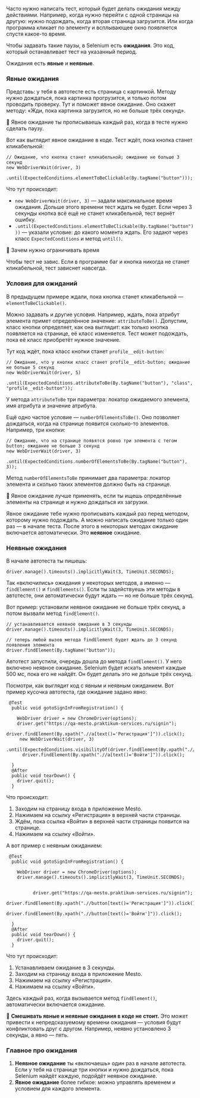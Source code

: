 Часто нужно написать тест, который будет делать ожидания между действиями. Например, когда нужно перейти с одной страницы на другую: нужно подождать, когда вторая страница загрузится. Или когда программа кликает по элементу и всплывающее окно появляется спустя какое-то время.

Чтобы задавать такие паузы, в Selenium есть **ожидания**. Это код, который останавливает тест на указанный период.

Ожидания есть **явные** и **неявные**.

### Явные ожидания

Представь: у тебя в автотесте есть страница с картинкой. Методу нужно дождаться, пока картинка прогрузится, и только потом проводить проверку. Тут и поможет явное ожидание. Оно скажет методу: «Жди, пока картинка загрузится, но не больше трёх секунд».

🔎 Явное ожидание ты прописываешь каждый раз, когда в тесте нужно сделать паузу.

Вот как выглядит явное ожидание в коде. Тест ждёт, пока кнопка станет кликабельной:
```
// Ожидание, что кнопка станет кликабельной; ожидание не больше 3 секунд
new WebDriverWait(driver, 3)
                .until(ExpectedConditions.elementToBeClickable(By.tagName("button"))); 
```

Что тут происходит:

- `new WebDriverWait(driver, 3)` — задали максимальное время ожидания. Дольше этого времени тест ждать не будет. Если через 3 секунды кнопка всё ещё не станет кликабельной, тест вернёт ошибку.
- `.until(ExpectedConditions.elementToBeClickable(By.tagName("button")))` — указали условие: до какого момента ждать. Его задают через класс `ExpectedConditions` и метод `until()`.

📌 Зачем нужно ограничивать время

Чтобы тест не завис. Если в программе баг и кнопка никогда не станет кликабельной, тест зависнет навсегда.

### Условия для ожиданий

В предыдущем примере ждали, пока кнопка станет кликабельной — `elementToBeClickable()`.

Можно задавать и другие условия. Например, ждать, пока атрибут элемента примет определённое значение: `attributeToBe()`. Допустим, класс кнопки определяет, как она выглядит: как только кнопка появляется на странице, её класс изменяется. Тест может подождать, пока её класс приобретёт нужное значение.

Тут код ждёт, пока класс кнопки станет `profile__edit-button`:
```
// Ожидание, что у кнопки класс станет profile__edit-button; ожидание не больше 5 секунд
new WebDriverWait(driver, 5)
                    .until(ExpectedConditions.attributeToBe(By.tagName("button"), "class", "profile__edit-button")); 
```

У метода `attributeToBe` три параметра: локатор ожидаемого элемента, имя атрибута и значение атрибута.

Ещё одно частое условие — `numberOfElementsToBe()`. Оно позволяет дождаться, когда на странице появится сколько-то элементов. Например, три кнопки:
```
// Ожидание, что на странице появятся ровно три элемента с тегом button; ожидание не больше 3 секунд
new WebDriverWait(driver, 3)
                    .until(ExpectedConditions.numberOfElementsToBe(By.tagName("button"), 3)); 
```

Метод `numberOfElementsToBe` принимает два параметра: локатор элемента и сколько таких элементов должно быть на странице.

📌 Явное ожидание лучше применять, если ты ищешь определённые элементы на странице и нужно дождаться их загрузки.

Явное ожидание тебе нужно прописывать каждый раз перед методом, которому нужно подождать. А можно написать ожидание только один раз — в начале теста. После этого в некоторых методах ожидание включается автоматически. Это **неявное** ожидание.

### Неявные ожидания

В начале автотеста ты пишешь:
```
driver.manage().timeouts().implicitlyWait(3, TimeUnit.SECONDS); 
```

Так «включились» ожидания у некоторых методов, а именно — `findElement()` и `findElements()`. Если ты задействуешь эти методы в автотесте, они автоматически будут ждать — но не больше трёх секунд.

Вот пример: установили неявное ожидание не больше трёх секунд, а потом вызвали метод `findElement()`.
```
// устанавливается неявное ожидание в 3 секунды
driver.manage().timeouts().implicitlyWait(3, TimeUnit.SECONDS);

// теперь любой вызов метода findElement будет ждать до 3 секунд появления элемента
driver.findElement(By.tagName("button")); 
```

Автотест запустили, очередь дошла до метода `findElement()`. У него включено неявное ожидание. Selenium будет искать элемент каждые 500 мс, пока его не найдёт. Он будет делать это не дольше трёх секунд.

Посмотри, как выглядит код с явным и неявным ожиданием. Вот пример кусочка автотеста, где ожидание задано явно:
```
 @Test
  public void gotoSignInFromRegistration() {

    WebDriver driver = new ChromeDriver(options);
    driver.get("https://qa-mesto.praktikum-services.ru/signin");
    driver.findElement(By.xpath(".//a[text()='Регистрация']")).click();
     new WebDriverWait(driver, 3)
             .until(ExpectedConditions.visibilityOf(driver.findElement(By.xpath(".//a[text()='Войти']"))));
      driver.findElement(By.xpath(".//a[text()='Войти']")).click();

  }
  @After
  public void tearDown() {
    driver.quit();
  } 
```

Что происходит:

1. Заходим на страницу входа в приложение Mesto.
2. Нажимаем на ссылку «Регистрация» в верхней части страницы.
3. Ждём, пока ссылка «Войти» в верхней части страницы появится на странице.
4. Нажимаем на ссылку «Войти».

А вот пример с неявным ожиданием:
```
 @Test
  public void gotoSignInFromRegistration() {

    WebDriver driver = new ChromeDriver(options);
    driver.manage().timeouts().implicitlyWait(3, TimeUnit.SECONDS);
           
           
          driver.get("https://qa-mesto.praktikum-services.ru/signin");
          driver.findElement(By.xpath(".//button[text()='Регистрация']")).click();
          driver.findElement(By.xpath(".//button[text()='Войти']")).click();

  }
  @After
  public void tearDown() {
    driver.quit();
  } 
```

Что тут происходит:

1. Устанавливаем ожидание в 3 секунды.
2. Заходим на страницу входа в приложение Mesto.
3. Нажимаем на ссылку «Регистрация».
4. Нажимаем на ссылку «Войти».

Здесь каждый раз, когда вызывается метод `findElement()`, автоматически включается ожидание.

📌 **Смешивать явные и неявные ожидания в коде не стоит.** Это может привести к непредсказуемому времени ожидания — условия будут конфликтовать друг с другом. Например, неявно установлено 3 секунды, а явно — пять.

### Главное про ожидания

1. **Неявное ожидание** ты «включаешь» один раз в начале автотеста. Если у тебя на странице три кнопки и нужно дождаться, пока Selenium найдёт каждую, подойдёт неявное ожидание.
2. **Явное ожидание** более гибкое: можно управлять временем и условием для каждого элемента.
